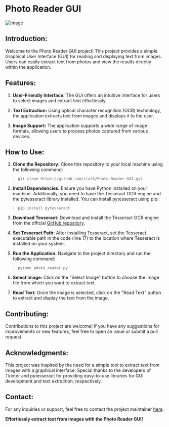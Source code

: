 # Photo Reader GUI

![image](https://github.com/ilx23/Photo-Reader-GUI/assets/91822811/4e209140-7046-4375-9a54-954dfd7268fd)

## Introduction:

Welcome to the Photo Reader GUI project! This project provides a simple Graphical User Interface (GUI) for reading and displaying text from images. Users can easily extract text from photos and view the results directly within the application.

## Features:

1. **User-Friendly Interface:** The GUI offers an intuitive interface for users to select images and extract text effortlessly.

2. **Text Extraction:** Using optical character recognition (OCR) technology, the application extracts text from images and displays it to the user.

3. **Image Support:** The application supports a wide range of image formats, allowing users to process photos captured from various devices.

## How to Use:

1. **Clone the Repository:** Clone this repository to your local machine using the following command:
> ```git clone https://github.com/ilx23/Photo-Reader-GUI.git```

2. **Install Dependencies:** Ensure you have Python installed on your machine. Additionally, you need to have the Tesseract OCR engine and the pytesseract library installed. You can install pytesseract using pip:
> ```pip install pytesseract```

3. **Download Tesseract:** Download and install the Tesseract OCR engine from the official [GitHub repository](https://github.com/tesseract-ocr/tesseract).

4. **Set Tesseract Path:** After installing Tesseract, set the Tesseract executable path in the code (line 17) to the location where Tesseract is installed on your system.

5. **Run the Application:** Navigate to the project directory and run the following command:
> ```python photo_reader.py```

6. **Select Image:** Click on the "Select Image" button to choose the image file from which you want to extract text.

7. **Read Text:** Once the image is selected, click on the "Read Text" button to extract and display the text from the image.

## Contributing:

Contributions to this project are welcome! If you have any suggestions for improvements or new features, feel free to open an issue or submit a pull request.

## Acknowledgments:

This project was inspired by the need for a simple tool to extract text from images with a graphical interface. Special thanks to the developers of Tkinter and pytesseract for providing easy-to-use libraries for GUI development and text extraction, respectively.

## Contact:

For any inquiries or support, feel free to contact the project maintainer [here](mailto:example@example.com).

**Effortlessly extract text from images with the Photo Reader GUI!**
